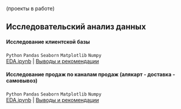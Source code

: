 (проекты в работе) <br>

## Исследовательский анализ данных 
#### Исследование клиентской базы
`Python` `Pandas` `Seaborn` `Matplotlib` `Numpy` <br>
[EDA.ipynb](https://github.com) | [Выводы и рекомендации](https://github.com)<br>

#### Исследование продаж по каналам продаж (алякарт - доставка - самовывоз)
`Python` `Pandas` `Seaborn` `Matplotlib` `Numpy`<br>
[EDA.ipynb](https://github.com) | [Выводы и рекомендации](https://github.com)
